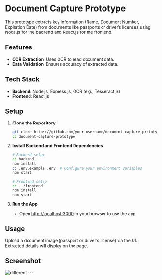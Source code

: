 # Document Capture Prototype

This prototype extracts key information (Name, Document Number, Expiration Date) from documents like passports or driver’s licenses using Node.js for the backend and React.js for the frontend.

## Features
- **OCR Extraction**: Uses OCR to read document data.
- **Data Validation**: Ensures accuracy of extracted data.
  
## Tech Stack
- **Backend**: Node.js, Express.js, OCR (e.g., Tesseract.js)
- **Frontend**: React.js

## Setup

1. **Clone the Repository**
   ```bash
   git clone https://github.com/your-username/document-capture-prototype.git
   cd document-capture-prototype
   ```

2. **Install Backend and Frontend Dependencies**
   ```bash
   # Backend setup
   cd backend
   npm install
   cp .env.example .env  # Configure your environment variables
   npm start

   # Frontend setup
   cd ../frontend
   npm install
   npm start
   ```

3. **Run the App**
   - Open [http://localhost:3000](http://localhost:3000) in your browser to use the app.

## Usage
Upload a document image (passport or driver’s license) via the UI. Extracted details will display on the page.
## Screenshot 
<image src="Screenshot 2024-11-01 145048.png" alt="different">
---


